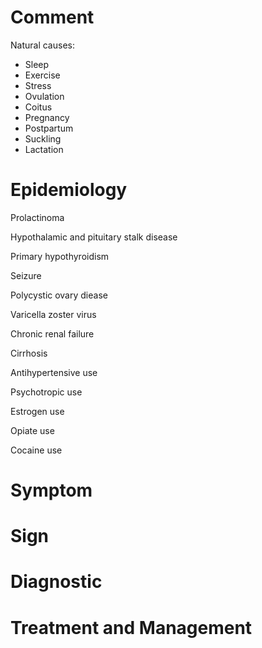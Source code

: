 # Comment

Natural causes:

- Sleep
- Exercise
- Stress
- Ovulation
- Coitus
- Pregnancy
- Postpartum
- Suckling
- Lactation

# Epidemiology

Prolactinoma

Hypothalamic and pituitary stalk disease

Primary hypothyroidism

Seizure

Polycystic ovary diease

Varicella zoster virus

Chronic renal failure

Cirrhosis

Antihypertensive use

Psychotropic use

Estrogen use

Opiate use

Cocaine use

# Symptom

# Sign

# Diagnostic

# Treatment and Management
